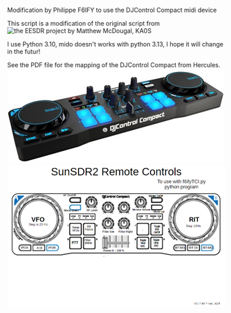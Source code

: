 
Modification by Philippe F6IFY to use the DJControl Compact midi device

This script is a modification of the original script from ![the EESDR project
by Matthew McDougal, KA0S](https://github.com/ars-ka0s/eesdr-tci)

I use Python 3.10, mido doesn't works with python 3.13, I hope it will change in the futur!

See the PDF file for the mapping of the DJControl Compact from Hercules.
![DJControl Compact Image](./DJ-Control.jpg)
![DJControl Compact Mapping PDF](DJControlMapping.PNG)
